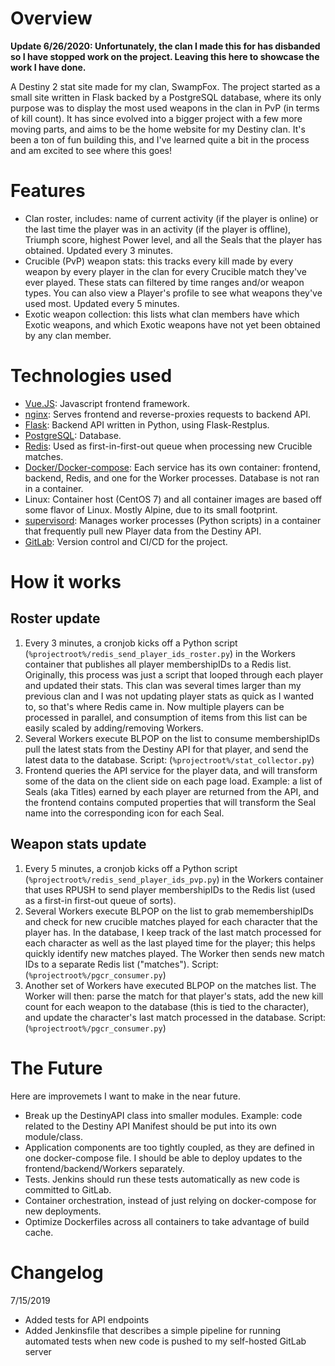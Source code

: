 # Overview

**Update 6/26/2020: Unfortunately, the clan I made this for has disbanded so I have stopped work on the project. Leaving this here to showcase the work I have done.**

A Destiny 2 stat site made for my clan, SwampFox. The project started as a small site written in Flask backed by a PostgreSQL database, where its only purpose was to display the most used weapons in the clan in PvP (in terms of kill count). It has since evolved into a bigger project with a few more moving parts, and aims to be the home website for my Destiny clan. It's been a ton of fun building this, and I've learned quite a bit in the process and am excited to see where this goes!

# Features
* Clan roster, includes: name of current activity (if the player is online) or the last time the player was in an activity (if the player is offline), Triumph score, highest Power level, and all the Seals that the player has obtained. Updated every 3 minutes.
* Crucible (PvP) weapon stats: this tracks every kill made by every weapon by every player in the clan for every Crucible match they've ever played. These stats can filtered by time ranges and/or weapon types. You can also view a Player's profile to see what weapons they've used most. Updated every 5 minutes.
* Exotic weapon collection: this lists what clan members have which Exotic weapons, and which Exotic weapons have not yet been obtained by any clan member.

# Technologies used

* [Vue.JS](https://vuejs.org/): Javascript frontend framework.
* [nginx](https://www.nginx.com/): Serves frontend and reverse-proxies requests to backend API.
* [Flask](http://flask.pocoo.org/): Backend API written in Python, using Flask-Restplus.
* [PostgreSQL](https://www.postgresql.org/): Database. 
* [Redis](https://redis.io/): Used as first-in-first-out queue when processing new Crucible matches.
* [Docker/Docker-compose](https://www.docker.com/): Each service has its own container: frontend, backend, Redis, and one for the Worker processes. Database is not ran in a container.
* Linux: Container host (CentOS 7) and all container images are based off some flavor of Linux. Mostly Alpine, due to its small footprint.
* [supervisord](http://supervisord.org/): Manages worker processes (Python scripts) in a container that frequently pull new Player data from the Destiny API.
* [GitLab](https://about.gitlab.com/): Version control and CI/CD for the project. 

# How it works

## Roster update

1. Every 3 minutes, a cronjob kicks off a Python script (`%projectroot%/redis_send_player_ids_roster.py`) in the Workers container that publishes all player membershipIDs to a Redis list. Originally, this process was just a script that looped through each player and updated their stats. This clan was several times larger than my previous clan and I was not updating player stats as quick as I wanted to, so that's where Redis came in. Now multiple players can be processed in parallel, and consumption of items from this list can be easily scaled by adding/removing Workers.
2. Several Workers execute BLPOP on the list to consume membershipIDs pull the latest stats from the Destiny API for that player, and send the latest data to the database. Script: (`%projectroot%/stat_collector.py`)
3. Frontend queries the API service for the player data, and will transform some of the data on the client side on each page load. Example: a list of Seals (aka Titles) earned by each player are returned from the API, and the frontend contains computed properties that will transform the Seal name into the corresponding icon for each Seal. 

## Weapon stats update

1. Every 5 minutes, a cronjob kicks off a Python script (`%projectroot%/redis_send_player_ids_pvp.py`) in the Workers container that uses RPUSH to send player membershipIDs to the Redis list (used as a first-in first-out queue of sorts).
2. Several Workers execute BLPOP on the list to grab memembershipIDs and check for new crucible matches played for each character that the player has. In the database, I keep track of the last match processed for each character as well as the last played time for the player; this helps quickly identify new matches played. The Worker then sends new match IDs to a separate Redis list ("matches"). Script: (`%projectroot%/pgcr_consumer.py`)
3. Another set of Workers have executed BLPOP on the matches list. The Worker will then: parse the match for that player's stats, add the new kill count for each weapon to the database (this is tied to the character), and update the character's last match processed in the database. Script: (`%projectroot%/pgcr_consumer.py`)

# The Future

Here are improvemets I want to make in the near future.

* Break up the DestinyAPI class into smaller modules. Example: code related to the Destiny API Manifest should be put into its own module/class.
* Application components are too tightly coupled, as they are defined in one docker-compose file. I should be able to deploy updates to the frontend/backend/Workers separately.
* Tests. Jenkins should run these tests automatically as new code is committed to GitLab.
* Container orchestration, instead of just relying on docker-compose for new deployments.
* Optimize Dockerfiles across all containers to take advantage of build cache.

# Changelog

7/15/2019
* Added tests for API endpoints
* Added Jenkinsfile that describes a simple pipeline for running automated tests when new code is pushed to my self-hosted GitLab server
